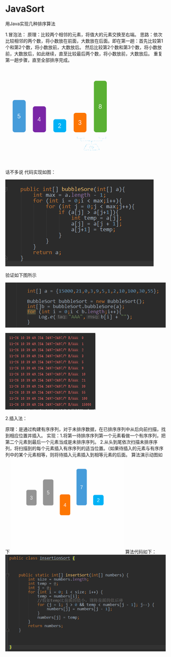 # JavaSort
用Java实现几种排序算法


1.冒泡法：
原理：比较两个相邻的元素，将值大的元素交换至右端。
思路：依次比较相邻的两个数，将小数放在前面，大数放在后面。即在第一趟：首先比较第1个和第2个数，将小数放前，大数放后。
然后比较第2个数和第3个数，将小数放前，大数放后，如此继续，直至比较最后两个数，将小数放前，大数放后。
重复第一趟步骤，直至全部排序完成。

![image](https://github.com/zhanglu1994/JavaSort/blob/master/app/photo/%E5%86%92%E6%B3%A1.gif)

话不多说 代码实现如图：

![image](https://github.com/zhanglu1994/JavaSort/blob/master/app/photo/%E5%86%92%E6%B3%A1%E4%BB%A3%E7%A0%81%E5%AE%9E%E7%8E%B0.png)

验证如下图所示

![image](https://github.com/zhanglu1994/JavaSort/blob/master/app/photo/%E5%86%92%E6%B3%A1A.png)

![image](https://github.com/zhanglu1994/JavaSort/blob/master/app/photo/%E5%86%92%E6%B3%A1B.png)

2.插入法：

原理：是通过构建有序序列，对于未排序数据，在已排序序列中从后向前扫描，找到相应位置并插入。
实现：1.将第一待排序序列第一个元素看做一个有序序列，把第二个元素到最后一个元素当成是未排序序列。
2.从头到尾依次扫描未排序序列，将扫描到的每个元素插入有序序列的适当位置。（如果待插入的元素与有序序列中的某个元素相等，则将待插入元素插入到相等元素的后面。
算法演示动图如下
![image](https://github.com/zhanglu1994/JavaSort/blob/master/app/photo/%E6%8F%92%E5%85%A5%E6%8E%92%E5%BA%8F.gif)
算法代码如下：
![image](https://github.com/zhanglu1994/JavaSort/blob/master/app/photo/%E6%8F%92%E5%85%A5%E6%8E%92%E5%BA%8F%E4%BB%A3%E7%A0%81%E5%AE%9E%E7%8E%B0.png)



